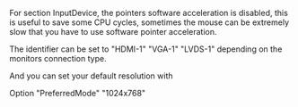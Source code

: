 For section InputDevice, the pointers software acceleration is disabled, this is useful to save some CPU cycles, sometimes the mouse can be extremely slow that you have to use software pointer acceleration.

The identifier can be set to "HDMI-1" "VGA-1" "LVDS-1" depending on the monitors connection type.

And you can set your default resolution with 

Option "PreferredMode" "1024x768"
